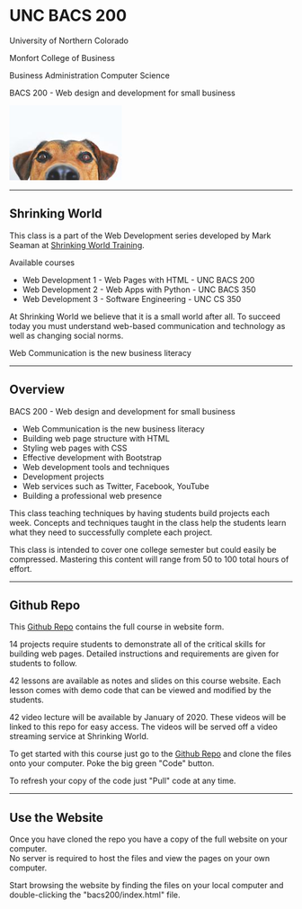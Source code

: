 # UNC BACS 200

University of Northern Colorado

Monfort College of Business

Business Administration Computer Science

BACS 200 - Web design and development for small business

![](bacs200/images/peaking.200.jpg)

---

## Shrinking World

This class is a part of the Web Development series developed 
by Mark Seaman at [Shrinking World Training](https://shrinking-world.com).

Available courses

* Web Development 1 - Web Pages with HTML  - UNC BACS 200
* Web Development 2 - Web Apps with Python - UNC BACS 350
* Web Development 3 - Software Engineering - UNC CS 350

At Shrinking World we believe that it is a small world after all.
To succeed today you must understand web-based communication and
technology as well as changing social norms.

Web Communication is the new business literacy


---

## Overview

BACS 200 - Web design and development for small business

* Web Communication is the new business literacy
* Building web page structure with HTML
* Styling web pages with CSS
* Effective development with Bootstrap
* Web development tools and techniques
* Development projects
* Web services such as Twitter, Facebook, YouTube
* Building a professional web presence


This class teaching techniques by having students build projects each week.
Concepts and techniques taught in the class help the students learn what they
need to successfully complete each project.

This class is intended to cover one college semester but could easily be compressed.
Mastering this content will range from 50 to 100 total hours of effort.

---

## Github Repo

This [Github Repo](https://github.com/Mark-Seaman/UNC-BACS-200) contains the full course
in website form.  

14 projects require students to demonstrate all of the critical skills for building web
pages.  Detailed instructions and requirements are given for students to follow.

42 lessons are available as notes and slides on this course website.  Each lesson comes 
with demo code that can be viewed and modified by the students.

42 video lecture will be available by January of 2020.  These videos will be linked to
this repo for easy access.  The videos will be served off a video streaming service at
Shrinking World.

To get started with this course just go to the 
[Github Repo](https://github.com/Mark-Seaman/UNC-BACS-200) and clone the files onto
your computer. Poke the big green "Code" button.

To refresh your copy of the code just "Pull" code at any time.

---

## Use the Website

Once you have cloned the repo you have a copy of the full website on your computer.  
No server is required to host the files and view the pages on your own computer.

Start browsing the website by finding the files on your local computer and double-clicking
the "bacs200/index.html" file.



